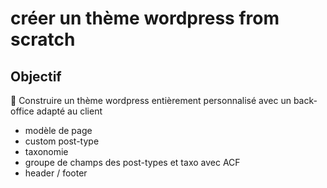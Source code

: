 # créer un thème wordpress from scratch

## Objectif

👋 Construire un thème wordpress entièrement personnalisé avec un back-office adapté au client

- modèle de page
- custom post-type
- taxonomie
- groupe de champs des post-types et taxo avec ACF
- header / footer
